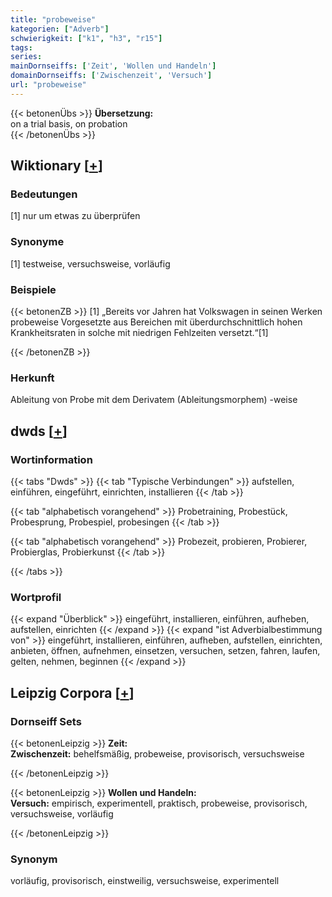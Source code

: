 ```yaml
---
title: "probeweise"
kategorien: ["Adverb"]
schwierigkeit: ["k1", "h3", "r15"]
tags:
series:
mainDornseiffs: ['Zeit', 'Wollen und Handeln']
domainDornseiffs: ['Zwischenzeit', 'Versuch']
url: "probeweise"
---
```


{{< betonenÜbs >}}
**Übersetzung:**  
on a trial basis, on probation  
{{< /betonenÜbs >}}

## Wiktionary [[+](https://de.wiktionary.org/wiki/probeweise)]

### Bedeutungen
[1] nur um etwas zu überprüfen  

### Synonyme
[1] testweise, versuchsweise, vorläufig  

### Beispiele
{{< betonenZB >}}
[1] „Bereits vor Jahren hat Volkswagen in seinen Werken probeweise Vorgesetzte aus Bereichen mit überdurchschnittlich hohen Krankheitsraten in solche mit niedrigen Fehlzeiten versetzt.“[1]  

{{< /betonenZB >}}
### Herkunft
Ableitung von Probe mit dem Derivatem (Ableitungsmorphem) -weise  



## dwds [[+](https://www.dwds.de/wb/probeweise)]

### Wortinformation
{{< tabs "Dwds" >}}
{{< tab "Typische Verbindungen" >}}
aufstellen, einführen, eingeführt, einrichten, installieren
{{< /tab >}}

{{< tab "alphabetisch vorangehend" >}}
Probetraining, Probestück, Probesprung, Probespiel, probesingen
{{< /tab >}}

{{< tab "alphabetisch vorangehend" >}}
Probezeit, probieren, Probierer, Probierglas, Probierkunst
{{< /tab >}}

{{< /tabs >}}

### Wortprofil
{{< expand "Überblick" >}} eingeführt, installieren, einführen, aufheben, aufstellen, einrichten {{< /expand >}}
{{< expand "ist Adverbialbestimmung von" >}} eingeführt, installieren, einführen, aufheben, aufstellen, einrichten, anbieten, öffnen, aufnehmen, einsetzen, versuchen, setzen, fahren, laufen, gelten, nehmen, beginnen {{< /expand >}}

## Leipzig Corpora [[+](https://corpora.uni-leipzig.de/en/res?word=probeweise&corpusId=deu_newscrawl-public_2018)]

### Dornseiff Sets
{{< betonenLeipzig >}}
**Zeit:**  
**Zwischenzeit:** behelfsmäßig, probeweise, provisorisch, versuchsweise  

{{< /betonenLeipzig >}}


{{< betonenLeipzig >}}
**Wollen und Handeln:**  
**Versuch:** empirisch, experimentell, praktisch, probeweise, provisorisch, versuchsweise, vorläufig  

{{< /betonenLeipzig >}}

### Synonym
vorläufig, provisorisch, einstweilig, versuchsweise, experimentell

